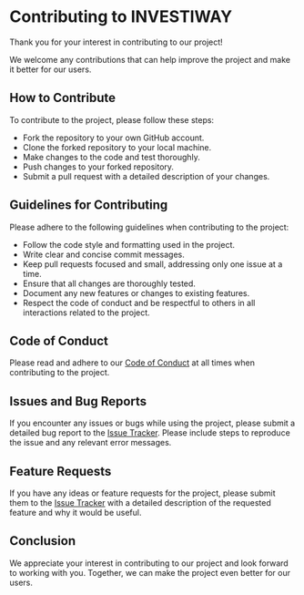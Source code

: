# **Contributing to INVESTIWAY**

Thank you for your interest in contributing to our project!

We welcome any contributions that can help improve the project and make it better for our users.

## How to Contribute

To contribute to the project, please follow these steps:

* Fork the repository to your own GitHub account.
* Clone the forked repository to your local machine.
* Make changes to the code and test thoroughly.
* Push changes to your forked repository.
* Submit a pull request with a detailed description of your changes. 

## Guidelines for Contributing

Please adhere to the following guidelines when contributing to the project:

* Follow the code style and formatting used in the project.
* Write clear and concise commit messages.
* Keep pull requests focused and small, addressing only one issue at a time.
* Ensure that all changes are thoroughly tested.
* Document any new features or changes to existing features.
* Respect the code of conduct and be respectful to others in all interactions related to the project.

## Code of Conduct

Please read and adhere to our [Code of Conduct](https://github.com/Investiway/investiway-front/blob/main/CODE_OF_CONDUCT.md) at all times when contributing to the project.

## Issues and Bug Reports

If you encounter any issues or bugs while using the project, please submit a detailed bug report to the [Issue Tracker](https://github.com/investiway/investiway-front/issues). Please include steps to reproduce the issue and any relevant error messages.

## Feature Requests

If you have any ideas or feature requests for the project, please submit them to the [Issue Tracker](https://github.com/investiway/investiway-front/issues) with a detailed description of the requested feature and why it would be useful.

## Conclusion

We appreciate your interest in contributing to our project and look forward to working with you. Together, we can make the project even better for our users.